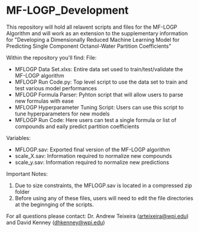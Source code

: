 # MF-LOGP_Development

This repository will hold all relavent scripts and files for the MF-LOGP Algorithm and will work as an extension to the supplementary information for "Developing a Dimensionally Reduced Machine Learning Model for Predicting Single Component Octanol-Water Partition Coefficients"

Within the repository you'll find:
  File:
  - MFLOGP Data Set.xlxs: Entire data set used to train/test/validate the MF-LOGP algorithm
  - MFLOGP Run Code.py: Top level script to use the data set to train and test various model performances
  - MFLOGP Formula Parser: Pyhton script that will allow users to parse new formulas with ease
  - MFLOGP Hyperparameter Tuning Script: Users can use this script to tune hyperparameters for new models
  - MFLOGP Run Code: Here users can test a single formula or list of compounds and eaily predict partition coefficients

  Variables:
  - MFLOGP.sav: Exported final version of the MF-LOGP algorithm
  - scale_X.sav: Information required to normalize new compounds
  - scale_y.sav: Information required to normalize new predictions

Important Notes:
1. Due to size constraints, the MFLOGP.sav is located in a compressed zip folder
2. Before using any of these files, users will need to edit the file directories at the beginnging of the scripts. 

For all questions please contact:
Dr. Andrew Teixeira (arteixeira@wpi.edu) and David Kenney (dhkenney@wpi.edu)
